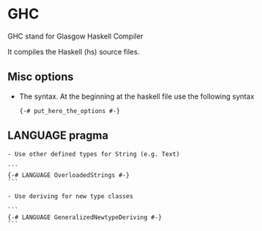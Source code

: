 # GHC

GHC stand for Glasgow Haskell Compiler

It compiles the Haskell (hs) source files.

## Misc options

- The syntax. At the beginning at the haskell file use the following syntax

  ```
  {-# put_here_the_options #-}
  ```

## LANGUAGE pragma

    - Use other defined types for String (e.g. Text)

    ```
    {-# LANGUAGE OverloadedStrings #-}
    ```

    - Use deriving for new type classes

    ```
    {-# LANGUAGE GeneralizedNewtypeDeriving #-}
    ```
